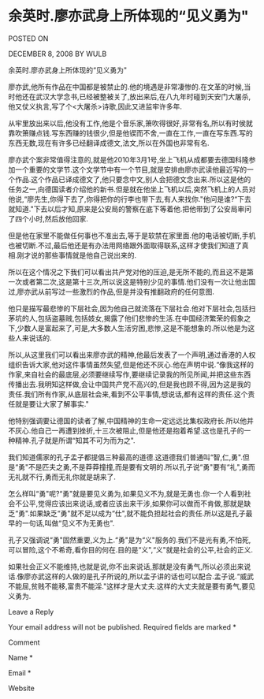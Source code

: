 # 余英时.廖亦武身上所体现的“见义勇为"  
POSTED ON

DECEMBER 8, 2008 BY WULB

余英时.廖亦武身上所体现的“见义勇为"

廖亦武,他所有作品在中国都是被禁止的.他的境遇是非常凄惨的.在文革的时候,当时他还在武汉大学念书,已经被整被关了,放出来后,在八九年时碰到天安门大屠杀,他又仗义执言,写了个<大屠杀>诗歌,因此又进监牢许多年.

从牢里放出来以后,他没有工作,他是个音乐家,箫吹得很好,非常有名,所以有时侯就靠吹箫赚点钱.写东西赚的钱很少,但是他锲而不舍,一直在工作,一直在写东西.写的东西无数,现在有许多已经翻译成德文,法文,所以在外国也非常有名.

廖亦武个案非常值得注意的,就是他2010年3月1号,坐上飞机从成都要去德国科隆参加一个重要的文学节.这个文学节中有一个节目,就是安排由廖亦武读他最近写的一个作品.这个作品已译成德文了,他只要念中文,别人会把德文念出来.所以这是他的任务之一,向德国读者介绍他的新书.但是就在他坐上飞机以后,突然飞机上的人员对他说,“廖先生,你得下去了,你得把你的行李也带下去,有人来找你."他问是谁?“下去就知道."下去以后才知,原来是公安局的警察在底下等着他.把他带到了公安局审问了四个小时,然后放他回家.

但是他在家里不能做任何事也不准出去,等于是软禁在家里面.他的电话被切断,手机也被切断.不过,最后他还是有办法用网络跟外面取得联系,这样才使我们知道了真相.刚才说的那些事情就是他自己说出来的.

所以在这个情况之下我们可以看出共产党对他的压迫,是无所不能的,而且这不是第一次或者第二次,这是第十三次,所以说这是特别少见的事情.他们没有一次让他出国过,廖亦武从前写过一些激烈的作品,但是并没有推翻政府的任何意图.

他只是描写最悲惨的下层社会,因为他自己就流落在下层社会.他对下层社会,包括扫茅坑的人,包括盗墓贼,包括妓女,揭露了他们悲惨的生活.在中国经济繁荣的假象之下,少数人是富起来了,可是,大多数人生活穷困,悲惨,这是不能想象的.所以他是为这些人来说话的.

所以,从这里我们可以看出来廖亦武的精神,他最后发表了一个声明,通过香港的人权组织告诉大家,他对这件事情虽然失望,但是他还不灰心.他在声明中说.“像我这样的作家,来自社会的最底层,必须要继续写作,要继续记录我的所见所闻,并把这些东西传播出去.我明知这样做,会让中国共产党不高兴的,但是我也顾不得,因为这是我的责任.我们所有作家,从底层社会来,看到不公平事情,想说话,都有这样的责任.这个责任就是要让大家了解事实."

他特别强调要让德国的读者了解,中国精神的生命一定远远比集权政府长.所以他并不灰心.他自己一再遭到挫折,十三次被阻止,但是他还是抱着希望.这也是孔子的一种精神.孔子就是所谓“知其不可为而为之".

我们知道儒家的孔子孟子都提倡三种最高的道德.这道德我们普通叫“智,仁,勇".但是“勇"不是匹夫之勇,不是莽莽撞撞,而是要有文明的.所以孔子说“勇"要有“礼",勇而无礼就不行,勇而无礼你就是胡来了.

怎么样叫“勇"呢?“勇"就是要见义勇为,如果见义不为,就是无勇也.你一个人看到社会不公平,觉得应该出来说话,或者应该出来干涉,如果你可以做而不肯做,那就是缺乏“勇".如果缺乏“勇"就不足以成为“仕",就不能负担起社会的责任.所以这是孔子最早的一句话,叫做“见义不为无勇也".

孔子又强调说“勇"固然重要,义为上.“勇"是为“义"服务的.我们不是光有勇,不怕死,可以冒险,这个不希奇,看你目的何在.目的是“义",“义"就是社会的公平,社会的正义.

如果社会正义不能维持,也就是说,你不出来说话,那就是没有勇气,所以必须出来说话.像廖亦武这样的人做的是孔子所说的,所以孟子讲的话也可以配合.孟子说.“威武不能屈,贫贱不能移,富贵不能淫."这样才是大丈夫.这样的大丈夫就是要有勇气,要见义勇为.

Leave a Reply

Your email address will not be published. Required fields are marked *

Comment

Name *

Email *

Website